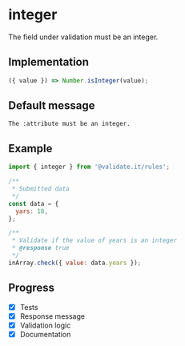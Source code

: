 # integer

The field under validation must be an integer.

## Implementation

```js
({ value }) => Number.isInteger(value);
```

## Default message

```text
The :attribute must be an integer.
```

## Example

```js
import { integer } from '@validate.it/rules';

/**
 * Submitted data
 */
const data = {
  yars: 18,
};

/**
 * Validate if the value of years is an integer
 * @response true
 */
inArray.check({ value: data.years });
```

## Progress

- [x] Tests
- [x] Response message
- [x] Validation logic
- [x] Documentation
